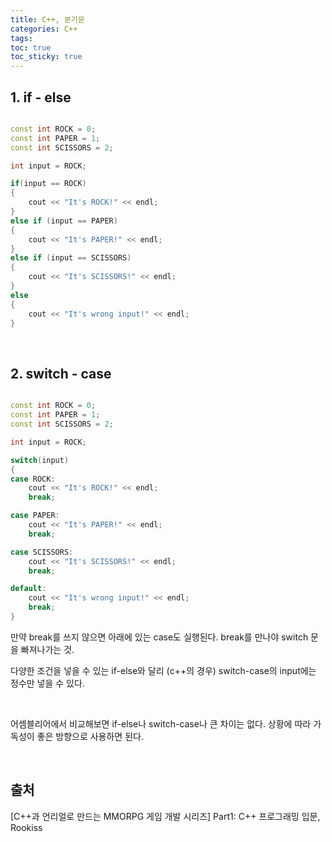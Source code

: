 ```yaml
---
title: C++, 분기문
categories: C++
tags: 
toc: true
toc_sticky: true
---
```


## **1. if - else**

```c++

const int ROCK = 0;
const int PAPER = 1;
const int SCISSORS = 2;

int input = ROCK;

if(input == ROCK)
{
    cout << "It's ROCK!" << endl;
}
else if (input == PAPER)
{
    cout << "It's PAPER!" << endl;
}
else if (input == SCISSORS)
{
    cout << "It's SCISSORS!" << endl;
}
else
{
    cout << "It's wrong input!" << endl;
}
```

<br/>

## **2. switch - case**

```c++

const int ROCK = 0;
const int PAPER = 1;
const int SCISSORS = 2;

int input = ROCK;

switch(input)
{
case ROCK:
    cout << "It's ROCK!" << endl;
    break;

case PAPER:
    cout << "It's PAPER!" << endl;
    break;

case SCISSORS:
    cout << "It's SCISSORS!" << endl;
    break;

default:
    cout << "It's wrong input!" << endl;
    break;
}
```

만약 break를 쓰지 않으면 아래에 있는 case도 실행된다. break를 만나야 switch 문을 빠져나가는 것.

다양한 조건을 넣을 수 있는 if-else와 달리 (c++의 경우) switch-case의 input에는 정수만 넣을 수 있다.

<br/>

어셈블리어에서 비교해보면 if-else나 switch-case나 큰 차이는 없다. 상황에 따라 가독성이 좋은 방향으로 사용하면 된다.

<br/>

## **출처**

[C++과 언리얼로 만드는 MMORPG 게임 개발 시리즈] Part1: C++ 프로그래밍 입문, Rookiss
